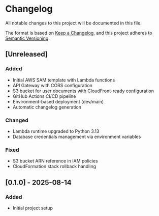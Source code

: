 # Changelog

All notable changes to this project will be documented in this file.

The format is based on [Keep a Changelog](https://keepachangelog.com/en/1.0.0/),
and this project adheres to [Semantic Versioning](https://semver.org/spec/v2.0.0.html).

## [Unreleased]

### Added
- Initial AWS SAM template with Lambda functions
- API Gateway with CORS configuration 
- S3 bucket for user documents with CloudFront-ready configuration
- GitHub Actions CI/CD pipeline
- Environment-based deployment (dev/main)
- Automatic changelog generation

### Changed
- Lambda runtime upgraded to Python 3.13
- Database credentials management via environment variables

### Fixed
- S3 bucket ARN reference in IAM policies
- CloudFormation stack rollback handling

## [0.1.0] - 2025-08-14

### Added
- Initial project setup
